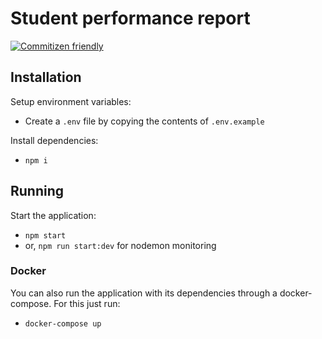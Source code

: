 # Student performance report

[![Commitizen friendly](https://img.shields.io/badge/commitizen-friendly-brightgreen.svg)](http://commitizen.github.io/cz-cli/)

## Installation

Setup environment variables:

- Create a `.env` file by copying the contents of `.env.example`

Install dependencies:

- `npm i`

## Running

Start the application:

- `npm start`
- or, `npm run start:dev` for nodemon monitoring

### Docker

You can also run the application with its dependencies through a docker-compose. For this just run:

- `docker-compose up`
